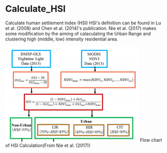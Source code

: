 # Calculate_HSI
Calculate human settlement index (HSI)
HSI's definition can be found in Lu et al. (2008) and Chen et al. (2014)'s publication. Nie et al. (2017) makes some modification by the aiming of calaculating the Urban Range and clustering high (middle, low) intensity residential area.

![alt text](https://github.com/smft/Calculate_HSI/blob/master/5AB6C982-D902-4A04-A547-88DF614994E9.png)
Flow chart of HSI Calculation(From Nie et al. (2017))
